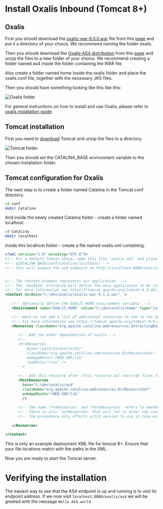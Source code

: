 # Install Oxalis Inbound (Tomcat 8+)

## Oxalis

First you should download the [oxalis-war-6.0.0.war](https://github.com/OxalisCommunity/oxalis/releases/download/oxalis-6.0.0/oxalis-war-6.0.0.war) file
from this [page](https://github.com/OxalisCommunity/oxalis/releases) and
put it a directory of your choice. We recommend naming the folder oxalis.

Then you should download the [Oxalis-AS4 distribution](https://github.com/OxalisCommunity/oxalis-as4/releases/download/6.0.0/oxalis-as4-6.0.0-dist.zip)
from this [page](https://github.com/OxalisCommunity/oxalis-as4/releases) and unzip
the files to a new folder of your choice. We recommend creating a folder named as4 inside the folder containing the WAR file.

Also create a folder named home inside the oxalis folder and place the oxalis.conf file, together with the necessary JKS files.

Then you should have something looking like this like this:

![Oxalis folder](../img/tomcat_oxalis_folder.PNG "Oxalis folder")

For general instructions on how to install and use Oxalis, please refer to [oxalis installation guide](https://github.com/difi/oxalis/blob/master/doc/installation.md).

## Tomcat installation

First you need to [download](https://tomcat.apache.org/download-90.cgi) Tomcat and unzip the files to a directory.

![Tomcat folder](../img/tomcat_folder.PNG "Tomcat folder")

Then you should set the CATALINA_BASE environment variable to the chosen installation folder.

## Tomcat configuration for Oxalis 

The next step is to create a folder named Catalina in the Tomcat conf directory.

```bash
cd conf
mkdir Catalina 
```

And inside the newly created Catalina folder - create a folder named localhost.

```bash
cd Catalina
mkdir localhost 
```

Inside this localhost folder - create a file named oxalis.xml containing:

```xml
<?xml version="1.0" encoding="UTF-8"?>
<!-- For a default Tomcat setup, name this file 'oxalis.xml' and place it in the following directory -->
<!-- $CATALINA_BASE/conf/Catalina/localhost/ -->
<!-- this will expose the as4 endpoint on http://localhost:8080/oxalis/as4 -->


<!-- The Context element represents our application. -->
<!-- The 'docBase' attribute will define the main application to be run. -->
<!-- For more information see https://tomcat.apache.org/tomcat-8.5-doc/config/context.html -->
<Context docBase="C:\dev\oxalis\oxalis-war-4.1.2.war"  >
    
   <!-- Optionally define the OXALIS_HOME environment variable  -->
   <Environment name="OXALIS_HOME" value="C:\dev\oxalis\home" type="java.lang.String" override="false" />

   <!-- Here we can add a list of additional resources to add to the application --> 
   <!-- For more information see https://tomcat.apache.org/tomcat-8.5-doc/config/resources.html -->
   <Resources className="org.apache.catalina.webresources.ExtractingRoot">
            
      <!-- Add the other dependencies of oxalis -->
      <!--
      <PreResources 
          base="/path/to/oxalis/dir" 
          className="org.apache.catalina.webresources.DirResourceSet"
          webAppMount="/WEB-INF/lib"
          readOnly="true" />
      --> 
      
      <!-- Add this resource after (this resource wil override files found in 'Context') the one we defined in the context element -->
      <PostResources
        base="C:\dev\oxalis\as4" 
        className="org.apache.catalina.webresources.DirResourceSet"
        webAppMount="/WEB-INF/lib"
        />  
      
      <!-- The name 'PreResources' and 'PostResources' refers to whether the resources will be added before or after the resource we defined in the 'Context' element -->
      <!-- There is also 'JarResources' that will let us alter the content of the 'Context' resource itself -->
      <!-- the precedence only affects witch version to use in case multiple resources provide the same content (the latest element will win) -->
      
   </Resources>

</Context>
```

This is only an example deployment XML file for tomcat 8+. Ensure that your file locations match with the paths in the XML.

Now you are ready to start the Tomcat server.

# Verifying the installation

The easiest way to see that the AS4 endpoint is up and running is to visit its endpoint address.
If we now visit ``localhost:8080/oxalis/as4`` we will be greeted with the message ``Hello AS4 world``

